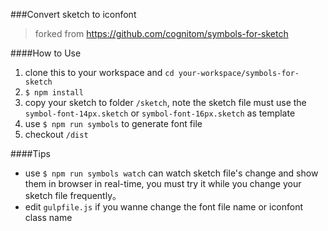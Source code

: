 ###Convert sketch to iconfont
> forked from https://github.com/cognitom/symbols-for-sketch

####How to Use
1. clone this to your workspace and `cd your-workspace/symbols-for-sketch`
2. `$ npm install`
3. copy your sketch to folder `/sketch`, note the sketch file must use the `symbol-font-14px.sketch` or `symbol-font-16px.sketch` as template
4. use `$ npm run symbols` to generate font file
5. checkout `/dist`

####Tips
- use `$ npm run symbols watch` can watch sketch file's change and show them in browser in real-time, you must try it while you change your sketch file frequently。
- edit `gulpfile.js` if you wanne change the font file name or iconfont class name